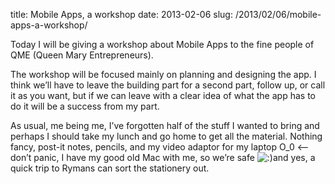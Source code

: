 title: Mobile Apps, a workshop
date: 2013-02-06
slug: /2013/02/06/mobile-apps-a-workshop/

Today I will be giving a workshop about Mobile Apps to the fine people of QME (Queen Mary Entrepreneurs).

The workshop will be focused mainly on planning and designing the app. I think we&#8217;ll have to leave the building part for a second part, follow up, or call it as you want, but if we can leave with a clear idea of what the app has to do it will be a success from my part.

As usual, me being me, I&#8217;ve forgotten half of the stuff I wanted to bring and perhaps I should take my lunch and go home to get all the material. Nothing fancy, post-it notes, pencils, and my video adaptor for my laptop O_0 <&#8211; don&#8217;t panic, I have my good old Mac with me, so we&#8217;re safe  <img src="http://ivan.pedrazas.me/wp-includes/images/smilies/icon_smile.gif" alt=":)" class="wp-smiley" />and yes, a quick trip to Rymans can sort the stationery out.

&nbsp;
